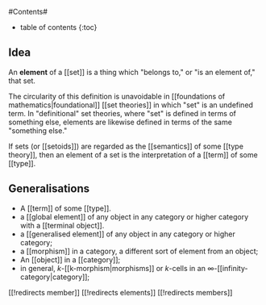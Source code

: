 
#Contents#
* table of contents
{:toc}

## Idea

An **element** of a [[set]] is a thing which "belongs to," or "is an element of," that set.

The circularity of this definition is unavoidable in [[foundations of mathematics|foundational]] [[set theories]] in which "set" is an undefined term.  In "definitional" set theories, where "set" is defined in terms of something else, elements are likewise defined in terms of the same "something else."

If sets (or [[setoids]]) are regarded as the [[semantics]] of some [[type theory]], then an element of a set is the interpretation of a [[term]] of some [[type]].


## Generalisations

* A [[term]] of some [[type]].
*  a [[global element]] of any object in any category or higher category with a [[terminal object]].
*  a [[generalised element]] of any object in any category or higher category;
*  a [[morphism]] in a category, a different sort of element from an object;
*  An [[object]] in a [[category]];
*  in general, $k$-[[k-morphism|morphisms]] or $k$-cells in an $\infty$-[[infinity-category|category]];


[[!redirects member]]
[[!redirects elements]]
[[!redirects members]]